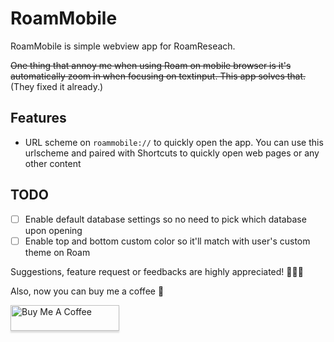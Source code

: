 #  RoamMobile

RoamMobile is simple webview app for RoamReseach. 

~~One thing that annoy me when using Roam on mobile browser is it's automatically zoom in when focusing on textinput. This app solves that.~~ (They fixed it already.)

## Features

* URL scheme on `roammobile://` to quickly open the app. You can use this urlscheme and paired with Shortcuts to quickly open web pages or any other content

## TODO
- [ ] Enable default database settings so no need to pick which database upon opening
- [ ] Enable top and bottom custom color so it'll match with user's custom theme on Roam

Suggestions, feature request or feedbacks are highly appreciated! 🙇🏻‍♂️

Also, now you can buy me a coffee 🎉 


<a href="https://www.buymeacoffee.com/adityadaniel" target="_blank"><img src="https://www.buymeacoffee.com/assets/img/custom_images/orange_img.png" alt="Buy Me A Coffee" style="height: 41px !important;width: 174px !important;box-shadow: 0px 3px 2px 0px rgba(190, 190, 190, 0.5) !important;-webkit-box-shadow: 0px 3px 2px 0px rgba(190, 190, 190, 0.5) !important;" ></a>
